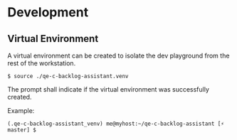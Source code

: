 # Development

## Virtual Environment

A virtual environment can be created to isolate the dev playground
from the rest of the workstation.

```
$ source ./qe-c-backlog-assistant.venv
```

The prompt shall indicate if the virtual environment was successfully
created.

Example:

```
(.qe-c-backlog-assistant_venv) me@myhost:~/qe-c-backlog-assistant [⚡ master] $
```
